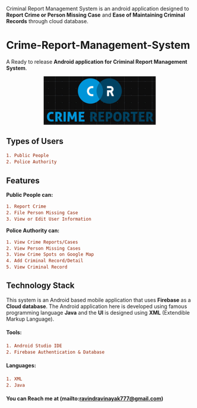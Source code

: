 Criminal Report Management System is an android application designed to **Report Crime or Person Missing Case** 
and **Ease of Maintaining Criminal Records** through cloud database.

# Crime-Report-Management-System
A Ready to release **Android application for Criminal Report Management System**.
<p align="center">
<img src="./images/logoc.jpg" alt="" width="60%" height="25%">
</p>


## Types of Users
```diff
1. Public People
2. Police Authority
```

## Features
**Public People can:**
```diff
1. Report Crime
2. File Person Missing Case
3. View or Edit User Information
```

**Police Authority can:**
```diff
1. View Crime Reports/Cases
2. View Person Missing Cases
3. View Crime Spots on Google Map
4. Add Criminal Record/Detail
5. View Criminal Record
```

## Technology Stack

This system is an Android based mobile application that uses **Firebase** as a **Cloud database**. The Android application here is developed using famous programming language **Java**
and the **UI** is designed using **XML** (Extendible Markup Language).

#### Tools:
```diff
1. Android Studio IDE
2. Firebase Authentication & Database
```

#### Languages:
```diff
1. XML
2. Java
```

#### You can Reach me at (mailto:ravindravinayak777@gmail.com)


